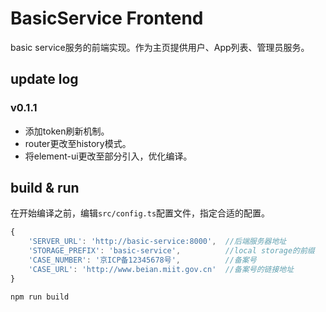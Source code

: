 # BasicService Frontend
basic service服务的前端实现。作为主页提供用户、App列表、管理员服务。

## update log
### v0.1.1
* 添加token刷新机制。
* router更改至history模式。
* 将element-ui更改至部分引入，优化编译。

## build & run
在开始编译之前，编辑`src/config.ts`配置文件，指定合适的配置。
```typescript
{
    'SERVER_URL': 'http://basic-service:8000',  //后端服务器地址
    'STORAGE_PREFIX': 'basic-service',          //local storage的前缀
    'CASE_NUMBER': '京ICP备12345678号',          //备案号
    'CASE_URL': 'http://www.beian.miit.gov.cn'  //备案号的链接地址
}
```
```bash
npm run build
```